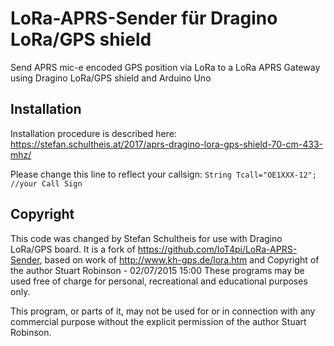 # LoRa-APRS-Sender für Dragino LoRa/GPS shield
Send APRS mic-e encoded GPS position via LoRa to a LoRa APRS Gateway using Dragino LoRa/GPS shield and Arduino Uno

## Installation
Installation procedure is described here:
https://stefan.schultheis.at/2017/aprs-dragino-lora-gps-shield-70-cm-433-mhz/

Please change this line to reflect your callsign:
`String Tcall="OE1XXX-12";   //your Call Sign`

## Copyright
This code was changed by Stefan Schultheis for use with Dragino LoRa/GPS board.
It is a fork of https://github.com/IoT4pi/LoRa-APRS-Sender,
based on work of http://www.kh-gps.de/lora.htm
and
Copyright of the author Stuart Robinson - 02/07/2015 15:00
These programs may be used free of charge for personal, recreational and educational purposes only.

This program, or parts of it, may not be used for or in connection with any commercial purpose without
the explicit permission of the author Stuart Robinson.
